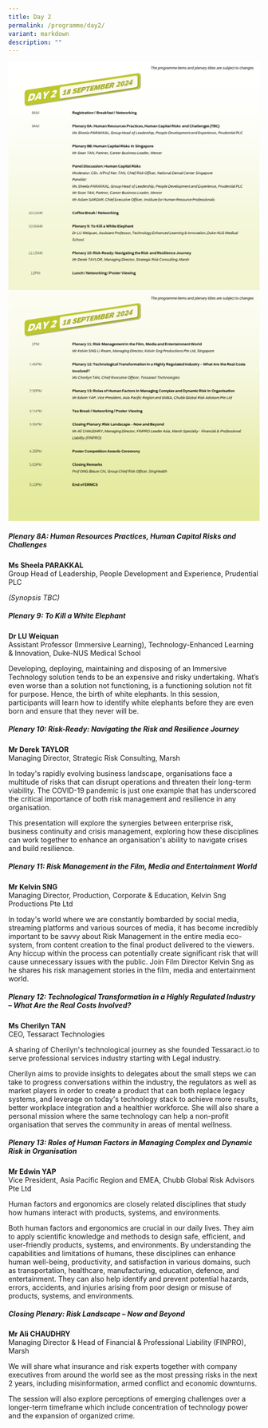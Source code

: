 ```yaml
---
title: Day 2
permalink: /programme/day2/
variant: markdown
description: ""
---
```

![](/images/Slide5.png)![](/images/Slide6.png)

##### **Plenary 8A: Human Resources Practices, Human Capital Risks and Challenges**

**Ms Sheela PARAKKAL**
<br>
Group Head of Leadership, People Development and Experience, Prudential PLC

*(Synopsis TBC)*

##### **Plenary 9: To Kill a White Elephant**

**Dr LU Weiquan**
<br>
Assistant Professor (Immersive Learning), Technology-Enhanced Learning &amp; Innovation, Duke-NUS Medical School

Developing, deploying, maintaining and disposing of an Immersive Technology solution tends to be an expensive and risky undertaking. What’s even worse than a solution not functioning, is a functioning solution not fit for purpose. Hence, the birth of white elephants.&nbsp;In this session, participants will learn how to identify white elephants before they are even born and ensure that they never will be.

##### **Plenary 10: Risk-Ready: Navigating the Risk and Resilience Journey**

**Mr Derek TAYLOR**
<br>
Managing Director, Strategic Risk Consulting, Marsh

In today's rapidly evolving business landscape, organisations face a multitude of risks that can disrupt operations and threaten their long-term viability. The COVID-19 pandemic is just one example that has underscored the critical importance of both risk management and resilience in any organisation.

This presentation will explore the synergies between enterprise risk, business continuity and crisis management, exploring how these disciplines can work together to enhance an organisation's ability to navigate crises and build resilience. 

##### **Plenary 11: Risk Management in the Film, Media and Entertainment World**

**Mr Kelvin SNG**
<br>
Managing Director, Production, Corporate &amp; Education, Kelvin Sng Productions Pte Ltd

In today's world where we are constantly bombarded by social media, streaming platforms and various sources of media, it has become incredibly important to be savvy about Risk Management in the entire media eco-system, from content creation to the final product delivered to the viewers. Any hiccup within the process can potentially create significant risk that will cause unnecessary issues with the public. Join Film Director Kelvin Sng as he shares his risk management stories in the film, media and entertainment world.

##### **Plenary 12: Technological Transformation in a Highly Regulated Industry – What Are the Real Costs Involved?**

**Ms Cherilyn TAN**
<br>
CEO, Tessaract Technologies

A sharing of Cherilyn's technological journey as she founded Tessaract.io to serve professional services industry starting with Legal industry. 

Cherilyn aims to provide insights to delegates about the small steps we can take to progress conversations within the industry, the regulators as well as market players in order to create a product that can both replace legacy systems, and leverage on today's technology stack to achieve more results, better workplace integration and a healthier workforce. She will also share a personal mission where the same technology can help a non-profit organisation that serves the community in areas of mental wellness.

##### **Plenary 13: Roles of Human Factors in Managing Complex and Dynamic Risk in Organisation**

**Mr Edwin YAP**
<br>
Vice President, Asia Pacific Region and EMEA, Chubb Global Risk Advisors Pte Ltd

Human factors and ergonomics are closely related disciplines that study how humans interact with products, systems, and environments. 

Both human factors and ergonomics are crucial in our daily lives. They aim to apply scientific knowledge and methods to design safe, efficient, and user-friendly products, systems, and environments. By understanding the capabilities and limitations of humans, these disciplines can enhance human well-being, productivity, and satisfaction in various domains, such as transportation, healthcare, manufacturing, education, defence, and entertainment. They can also help identify and prevent potential hazards, errors, accidents, and injuries arising from poor design or misuse of products, systems, and environments.

##### **Closing Plenary: Risk Landscape – Now and Beyond**

**Mr Ali CHAUDHRY**
<br>
Managing Director &amp; Head of Financial &amp; Professional Liability (FINPRO), Marsh

We will share what insurance and risk experts together with company executives from around the world see as the most pressing risks in the next 2 years, including misinformation, armed conflict and economic downturns.

The session will also explore perceptions of emerging challenges over a longer-term timeframe which include concentration of technology power and the expansion of organized crime.